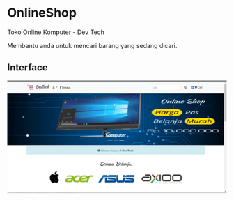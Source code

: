 # OnlineShop
 
Toko Online Komputer - Dev Tech

Membantu anda untuk mencari barang yang sedang dicari.


## Interface
![interface](https://raw.githubusercontent.com/0dayherman/OnlineShop/master/homepage.png)
